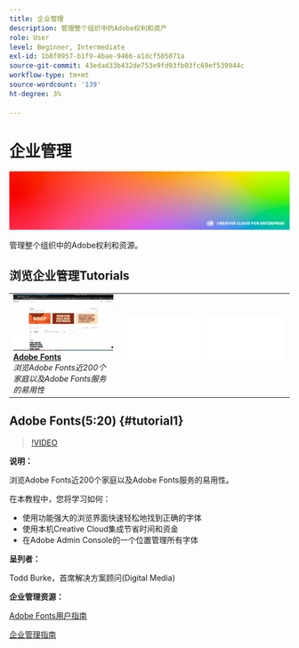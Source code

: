 ```yaml
---
title: 企业管理
description: 管理整个组织中的Adobe权利和资产
role: User
level: Beginner, Intermediate
exl-id: 1b8f0957-b1f9-4bae-9466-a1dcf585071a
source-git-commit: 43edad33b432de753e9fd93fb03fc69ef539944c
workflow-type: tm+mt
source-wordcount: '139'
ht-degree: 3%

---
```


# 企业管理

![教程英雄图像](../assets/hero_cce.jpg)

管理整个组织中的Adobe权利和资源。

## 浏览企业管理Tutorials

<table style="table-layout:fixed">
<tr>
 <td>
   <a href="enterprise.md#tutorial1">
      <img alt="Adobe Fonts" src="../assets/fonts_burke_thumbnail.jpg" />
   </a>
    <div>
   <a href="enterprise.md#tutorial1"><strong>Adobe Fonts</strong></a>
    </div>
    <em>浏览Adobe Fonts近200个家庭以及Adobe Fonts服务的易用性</em>
    <br>
  </td>
  <td>
    <img alt="间隔符" src="../assets/Whitespacer.png" />
    <div>
    <br>
  </td>
  <td>
    <img alt="间隔符" src="../assets/Whitespacer.png" />
    <div>
    <br>
  </td>
</tr>
</table>

## Adobe Fonts(5:20) {#tutorial1}

>[!VIDEO](https://video.tv.adobe.com/v/328226?hidetitle=true)

**说明：**

浏览Adobe Fonts近200个家庭以及Adobe Fonts服务的易用性。

在本教程中，您将学习如何：
* 使用功能强大的浏览界面快速轻松地找到正确的字体
* 使用本机Creative Cloud集成节省时间和资金
* 在Adobe Admin Console的一个位置管理所有字体

**呈列者：**

Todd Burke，首席解决方案顾问(Digital Media)

**企业管理资源：**

[Adobe Fonts用户指南](https://helpx.adobe.com/fonts/user-guide.html)

[企业管理指南](https://helpx.adobe.com/enterprise/admin-guide.html)

